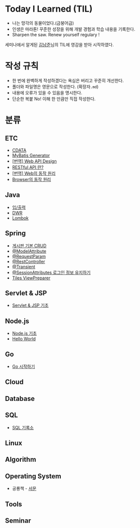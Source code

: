 # Today I Learned (TIL)
* 나는 망각의 동물이었다.(금붕어급)
* 인생은 마라톤! 꾸준한 성장을 위해 개발 경험과 학습 내용을 기록한다.
* Sharpen the saw. Renew yourself regulary !

세미나에서 알게된 [김남준](https://github.com/namjunemy)님의 TIL에 영감을 받아 시작하였다.
# 작성 규칙
* 한 번에 완벽하게 작성하겠다는 욕심은 버리고 꾸준히 개선한다.
* 폴더와 파일명은 영문으로 작성한다. (확장자`.md`)
* 내용에 오류가 있을 수 있음을 명시한다.
* 단순한 복붙 No! 이해 한 만큼만 직접 작성한다.

# 분류
## ETC
* [CDATA](https://github.com/Integerous/TIL/blob/master/ETC/CDATA.md)
* [MyBatis Generator](https://github.com/Integerous/TIL/blob/master/ETC/MyBatisGenerator.md)
* [[번역] Web API Design]()
* [RESTful API 란?](https://github.com/Integerous/TIL/blob/master/ETC/RESTful%20API.md)
* [[번역] Web의 동작 원리](https://github.com/Integerous/TIL/blob/master/ETC/HowTheWebWorks.md)
* [Browser의 동작 원리](https://github.com/Integerous/TIL/blob/master/ETC/HowBrowsersWork.md)
## Java
* [입/출력](https://github.com/Integerous/TIL/blob/master/Java/IO.md)
* [DWR](https://github.com/Integerous/TIL/blob/master/Java/DWR.md)
* [Lombok](https://github.com/Integerous/TIL/blob/master/Java/Lombok.md)
## Spring
* [게시판 기본 CRUD](https://github.com/Integerous/TIL/tree/master/Spring/CRUD)
* [@ModelAttribute](https://github.com/Integerous/TIL/blob/master/Spring/%40ModelAttribute.md)
* [@RequestParam](https://github.com/Integerous/TIL/blob/master/Spring/%40RequestParam.md)
* [@RestController](https://github.com/Integerous/TIL/blob/master/Spring/%40RestController.md)
* [@Transient](https://github.com/Integerous/TIL/blob/master/Spring/%40Transient.md)
* [@SessionAttributes 로그인 정보 유지하기](https://github.com/Integerous/TIL/blob/master/Spring/%40SessionAttributes.md)
* [Tiles ViewPreparer](https://github.com/Integerous/TIL/blob/master/Spring/TilesPreparer.md)
## Servlet & JSP
* [Servlet & JSP 기초](https://github.com/Integerous/TIL/blob/master/Servlet_JSP/Servlet&JSP.md)
## Node.js
* [Node.js 기초](https://github.com/Integerous/TIL/tree/master/Node.js)
* [Hello World](https://github.com/Integerous/TIL/blob/master/Node.js/HelloWorld.md)
## Go
* [Go 시작하기](https://github.com/Integerous/TIL/tree/master/Go)
## Cloud
## Database
## SQL
* [SQL 기록소](https://github.com/Integerous/TIL/blob/master/SQL/README.md)
## Linux
## Algorithm
## Operating System
* 공룡책 - [서문](https://github.com/Integerous/TIL/blob/master/OS/OperatingSystemConcepts/Preface.md)
## Tools
## Seminar

